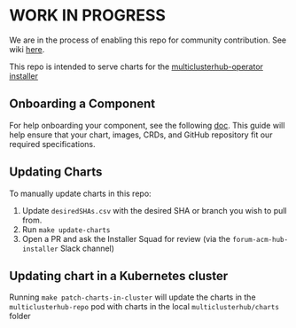 [comment]: # ( Copyright Contributors to the Open Cluster Management project )

# WORK IN PROGRESS 

We are in the process of enabling this repo for community contribution. See wiki [here](https://open-cluster-management.io/concepts/architecture/).

This repo is intended to serve charts for the [multiclusterhub-operator installer](https://github.com/stolostron/multicloudhub-operator)

## Onboarding a Component

For help onboarding your component, see the following [doc](docs/Onboarding.md). This guide will help ensure that your chart, images, CRDs, and GitHub repository fit our required specifications. 

## Updating Charts

To manually update charts in this repo:
1. Update `desiredSHAs.csv` with the desired SHA or branch you wish to pull from.
2. Run `make update-charts`
3. Open a PR and ask the Installer Squad for review (via the `forum-acm-hub-installer` Slack channel)

## Updating chart in a Kubernetes cluster
Running `make patch-charts-in-cluster` will update the charts in the `multiclusterhub-repo` pod with charts in the local `multiclusterhub/charts` folder
